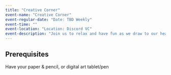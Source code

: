 ```yaml
---
title: "Creative Corner"
event-name: "Creative Corner"
event-regular-date: "Date: TBD Weekly"
event-time: ""
event-location: "Location: Discord VC"
event-description: "Join us to relax and have fun as we draw to our heart's content in Art Corner. We have a different theme we draw to every week, so drop by!"
---
```

## Prerequisites
Have your paper & pencil, or digital art tablet/pen